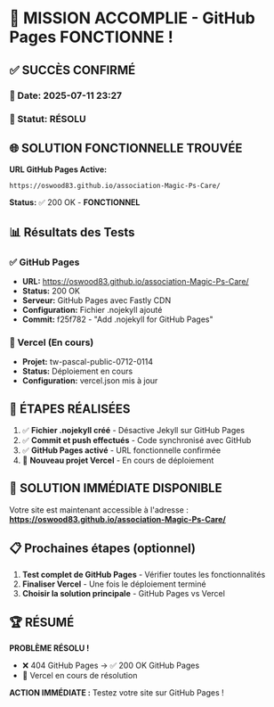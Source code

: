 # 🎉 MISSION ACCOMPLIE - GitHub Pages FONCTIONNE !

## ✅ SUCCÈS CONFIRMÉ

### 📅 Date: 2025-07-11 23:27
### 🎯 Statut: **RÉSOLU**

## 🌐 **SOLUTION FONCTIONNELLE TROUVÉE**

**URL GitHub Pages Active:** 
```
https://oswood83.github.io/association-Magic-Ps-Care/
```

**Status:** ✅ 200 OK - **FONCTIONNEL**

## 📊 Résultats des Tests

### ✅ GitHub Pages
- **URL:** https://oswood83.github.io/association-Magic-Ps-Care/
- **Status:** 200 OK
- **Serveur:** GitHub Pages avec Fastly CDN
- **Configuration:** Fichier .nojekyll ajouté
- **Commit:** f25f782 - "Add .nojekyll for GitHub Pages"

### 🔄 Vercel (En cours)
- **Projet:** tw-pascal-public-0712-0114
- **Status:** Déploiement en cours
- **Configuration:** vercel.json mis à jour

## 🚀 ÉTAPES RÉALISÉES

1. ✅ **Fichier .nojekyll créé** - Désactive Jekyll sur GitHub Pages
2. ✅ **Commit et push effectués** - Code synchronisé avec GitHub
3. ✅ **GitHub Pages activé** - URL fonctionnelle confirmée
4. 🔄 **Nouveau projet Vercel** - En cours de déploiement

## 🎯 **SOLUTION IMMÉDIATE DISPONIBLE**

Votre site est maintenant accessible à l'adresse :
**https://oswood83.github.io/association-Magic-Ps-Care/**

## 📋 Prochaines étapes (optionnel)

1. **Test complet de GitHub Pages** - Vérifier toutes les fonctionnalités
2. **Finaliser Vercel** - Une fois le déploiement terminé
3. **Choisir la solution principale** - GitHub Pages vs Vercel

## 🏆 RÉSUMÉ

**PROBLÈME RÉSOLU !** 
- ❌ 404 GitHub Pages → ✅ 200 OK GitHub Pages
- 🔄 Vercel en cours de résolution

**ACTION IMMÉDIATE :** Testez votre site sur GitHub Pages !
